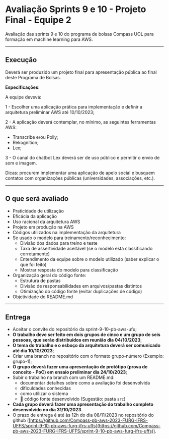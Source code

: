# Avaliação Sprints 9 e 10 - Projeto Final - Equipe 2

Avaliação das sprints 9 e 10 do programa de bolsas Compass UOL para formação em machine learning para AWS.

---

## Execução

Deverá ser produzido um projeto final para apresentação pública ao final deste Programa de Bolsas.

**Especificações**:

A equipe devevá:

1 - Escolher uma aplicação prática para implementação e definir a arquitetura preliminar AWS até 10/10/2023;

2 - A aplicação deverá contemplar, no mínimo, as seguintes ferramentas AWS:

- Transcribe e/ou Polly;
- Rekognition;
- Lex;
  
3 - O canal do chatbot Lex deverá ser de uso público e permitir o envio de som e imagem.

Dicas: procurem implementar uma aplicação de apelo social e busquem contatos com organizações públicas (universidades, associações, etc.).

***

## O que será avaliado

- Praticidade de utilização
- Eficácia da aplicação
- Uso racional da arquitetura AWS
- Projeto em produção na AWS
- Códigos utilizados na implementação da arquitetura
- Se usado o modelo para treinamento/reconhecimento:
  - Divisão dos dados para treino e teste
  - Taxa de assertividade aceitável (se o modelo está classificando corretamente)
  - Entendimento da equipe sobre o modelo utilizado (saber explicar o que foi feito)
  - Mostrar resposta do modelo para classificação
- Organização geral do código fonte:
  - Estrutura de pastas
  - Divisão de responsabilidades em arquivos/pastas distintos
  - Otimização do código fonte (evitar duplicações de código)
- Objetividade do README.md

***

## Entrega

- Aceitar o convite do repositório da sprint-9-10-pb-aws-ufu;
- **O trabalho deve ser feito em dois grupos de cinco e um grupo de seis pessoas, que serão distribuídos em reunião dia 04/10/2023**;
- **O tema do trabalho e o esboço da arquitetura deverá ser comunicado até dia 10/10/2023**;
- Criar uma branch no repositório com o formato grupo-número (Exemplo: grupo-1);
- **O grupo deverá fazer uma apresentação de protótipo (prova de conceito - PoC) em ensaio preliminar dia 24/10/2023**;
- Subir o trabalho na branch com um README.md:
  - documentar detalhes sobre como a avaliação foi desenvolvida
  - dificuldades conhecidas
  - como utilizar o sistema
  - 🔨 código fonte desenvolvido (Sugestão: pasta `src`)
- **Cada grupo deverá fazer uma apresentação do trabalho completo desenvolvido no dia 31/10/2023**.
- O prazo de entrega é até às 12h do dia 08/11/2023 no repositório do github ([https://github.com/Compass-pb-aws-2023-FURG-IFRS-UFFS/sprint-9-10-pb-aws-furg-ifrs-uffs](https://github.com/Compass-pb-aws-2023-FURG-IFRS-UFFS/sprint-9-10-pb-aws-furg-ifrs-uffs)).

